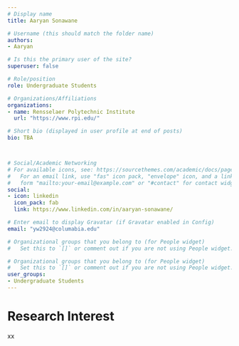 ```yaml
---
# Display name
title: Aaryan Sonawane

# Username (this should match the folder name)
authors:
- Aaryan

# Is this the primary user of the site?
superuser: false

# Role/position
role: Undergraduate Students 

# Organizations/Affiliations
organizations:
- name: Rensselaer Polytechnic Institute
  url: "https://www.rpi.edu/"

# Short bio (displayed in user profile at end of posts)
bio: TBA



# Social/Academic Networking
# For available icons, see: https://sourcethemes.com/academic/docs/page-builder/#icons
#   For an email link, use "fas" icon pack, "envelope" icon, and a link in the
#   form "mailto:your-email@example.com" or "#contact" for contact widget.
social:
- icon: linkedin
  icon_pack: fab
  link: https://www.linkedin.com/in/aaryan-sonawane/

# Enter email to display Gravatar (if Gravatar enabled in Config)
email: "yw2924@columabia.edu"

# Organizational groups that you belong to (for People widget)
#   Set this to `[]` or comment out if you are not using People widget.

# Organizational groups that you belong to (for People widget)
#   Set this to `[]` or comment out if you are not using People widget.
user_groups:
- Undergraduate Students
---
```

# Research Interest
xx
